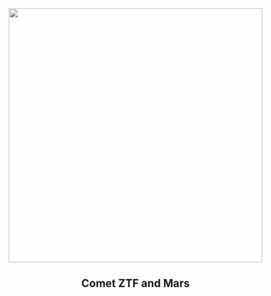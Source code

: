 
<p align="center"><img src="https://apod.nasa.gov/apod/image/2302/CometZtfMars_Lioce_960.jpg" width="500" height="500"></p>
<h2 align="center"> Comet ZTF and Mars </h2>
